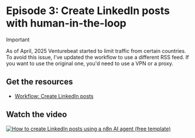 # Episode 3: Create LinkedIn posts with human-in-the-loop

> [!IMPORTANT]  
> As of April, 2025 Venturebeat started to limit traffic from certain countries. To avoid this issue, I've updated the workflow to use a different RSS feed. If you want to use the original one, you'd need to use a VPN or a proxy.

## Get the resources

- [Workflow: Create LinkedIn posts](Create_a_LinkedIn_post__with_approval_updated.json)

## Watch the video

[![How to create LinkedIn posts using a n8n AI agent (free template)](https://img.youtube.com/vi/o_oSYl6gSO8/0.jpg)](https://www.youtube.com/watch?v=o_oSYl6gSO8)
